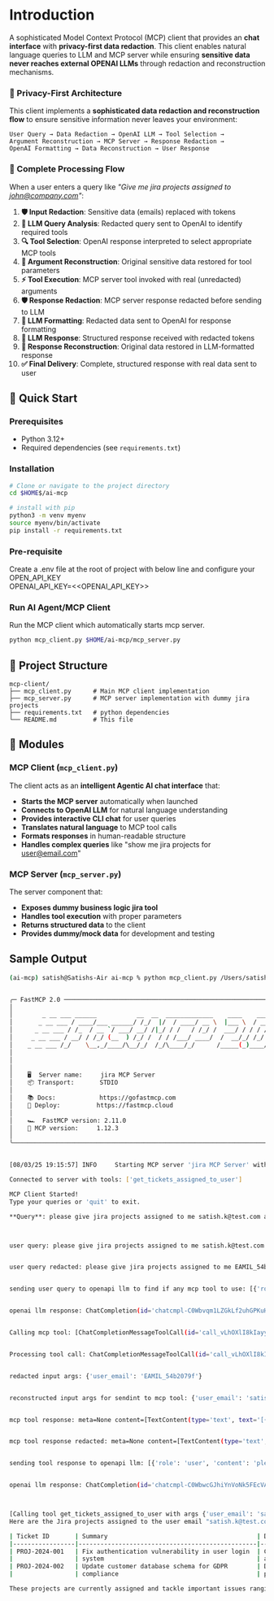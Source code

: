 # Introduction

A sophisticated Model Context Protocol (MCP) client that provides an **chat interface** with **privacy-first data redaction**. This client enables natural language queries to LLM and MCP server while ensuring **sensitive data never reaches external OPENAI LLMs** through redaction and reconstruction mechanisms.

### 🔐 Privacy-First Architecture

This client implements a **sophisticated data redaction and reconstruction flow** to ensure sensitive information never leaves your environment:

```
User Query → Data Redaction → OpenAI LLM → Tool Selection → 
Argument Reconstruction → MCP Server → Response Redaction → 
OpenAI Formatting → Data Reconstruction → User Response
```

### 🔄 Complete Processing Flow

When a user enters a query like *"Give me jira projects assigned to john@company.com"*:

1. **🛡️ Input Redaction**: Sensitive data (emails) replaced with tokens
2. **🤖 LLM Query Analysis**: Redacted query sent to OpenAI to identify required tools
3. **🔍 Tool Selection**: OpenAI response interpreted to select appropriate MCP tools
4. **🔧 Argument Reconstruction**: Original sensitive data restored for tool parameters
5. **⚡ Tool Execution**: MCP server tool invoked with real (unredacted) arguments
6. **🛡️ Response Redaction**: MCP server response redacted before sending to LLM
7. **🤖 LLM Formatting**: Redacted data sent to OpenAI for response formatting
8. **📨 LLM Response**: Structured response received with redacted tokens
9. **🔧 Response Reconstruction**: Original data restored in LLM-formatted response
10. **✅ Final Delivery**: Complete, structured response with real data sent to user

## 🚀 Quick Start

### Prerequisites

- Python 3.12+
- Required dependencies (see `requirements.txt`)

### Installation 

```bash
# Clone or navigate to the project directory
cd $HOME$/ai-mcp

# install with pip
python3 -m venv myenv
source myenv/bin/activate
pip install -r requirements.txt

```

### Pre-requisite
Create a .env file at the root of project with below line and configure your OPEN_API_KEY  
OPENAI_API_KEY=<<OPENAI_API_KEY>>

### Run AI Agent/MCP Client 

Run the MCP client which automatically starts mcp server. 

```bash
python mcp_client.py $HOME/ai-mcp/mcp_server.py
```

## 📁 Project Structure

```
mcp-client/
├── mcp_client.py      # Main MCP client implementation
├── mcp_server.py      # MCP server implementation with dummy jira projects
├── requirements.txt   # python dependencies
└── README.md          # This file
```

## 🔧 Modules

### MCP Client (`mcp_client.py`)

The client acts as an **intelligent Agentic AI chat interface** that:
- **Starts the MCP server** automatically when launched
- **Connects to OpenAI LLM** for natural language understanding
- **Provides interactive CLI chat** for user queries
- **Translates natural language** to MCP tool calls
- **Formats responses** in human-readable structure
- **Handles complex queries** like "show me jira projects for user@email.com"

### MCP Server (`mcp_server.py`)

The server component that:
- **Exposes dummy business logic jira tool**
- **Handles tool execution** with proper parameters
- **Returns structured data** to the client
- **Provides dummy/mock data** for development and testing

## Sample Output

```bash
(ai-mcp) satish@Satishs-Air ai-mcp % python mcp_client.py /Users/satish/work/Learning/ai-mcp/mcp_server.py


╭─ FastMCP 2.0 ──────────────────────────────────────────────────────────────╮
│                                                                            │
│        _ __ ___ ______           __  __  _____________    ____    ____     │
│       _ __ ___ / ____/___ ______/ /_/  |/  / ____/ __ \  |___ \  / __ \    │
│      _ __ ___ / /_  / __ `/ ___/ __/ /|_/ / /   / /_/ /  ___/ / / / / /    │
│     _ __ ___ / __/ / /_/ (__  ) /_/ /  / / /___/ ____/  /  __/_/ /_/ /     │
│    _ __ ___ /_/    \__,_/____/\__/_/  /_/\____/_/      /_____(_)____/      │
│                                                                            │
│                                                                            │
│                                                                            │
│    🖥️  Server name:     jira MCP Server                                     │
│    📦 Transport:       STDIO                                               │
│                                                                            │
│    📚 Docs:            https://gofastmcp.com                               │
│    🚀 Deploy:          https://fastmcp.cloud                               │
│                                                                            │
│    🏎️  FastMCP version: 2.11.0                                              │
│    🤝 MCP version:     1.12.3                                              │
│                                                                            │
╰────────────────────────────────────────────────────────────────────────────╯


[08/03/25 19:15:57] INFO     Starting MCP server 'jira MCP Server' with transport 'stdio'                                                                                                         server.py:1442

Connected to server with tools: ['get_tickets_assigned_to_user']

MCP Client Started!
Type your queries or 'quit' to exit.

**Query**: please give jira projects assigned to me satish.k@test.com and give in tabular format the jira projects



user query: please give jira projects assigned to me satish.k@test.com and give in tabular format the jira projects


user query redacted: please give jira projects assigned to me EAMIL_54b2079f and give in tabular format the jira projects


sending user query to openapi llm to find if any mcp tool to use: [{'role': 'user', 'content': 'please give jira projects assigned to me EAMIL_54b2079f and give in tabular format the jira projects'}]


openai llm response: ChatCompletion(id='chatcmpl-C0Wbvqm1LZGkLf2uhGPKuH25I1FI1', choices=[Choice(finish_reason='tool_calls', index=0, logprobs=None, message=ChatCompletionMessage(content=None, refusal=None, role='assistant', annotations=[], audio=None, function_call=None, tool_calls=[ChatCompletionMessageToolCall(id='call_vLhOXlI8kIayybUaCJMw2azZ', function=Function(arguments='{"user_email":"EAMIL_54b2079f"}', name='get_tickets_assigned_to_user'), type='function')]))], created=1754241391, model='gpt-4-turbo-2024-04-09', object='chat.completion', service_tier='default', system_fingerprint='fp_de235176ee', usage=CompletionUsage(completion_tokens=25, prompt_tokens=126, total_tokens=151, completion_tokens_details=CompletionTokensDetails(accepted_prediction_tokens=0, audio_tokens=0, reasoning_tokens=0, rejected_prediction_tokens=0), prompt_tokens_details=PromptTokensDetails(audio_tokens=0, cached_tokens=0))) 


Calling mcp tool: [ChatCompletionMessageToolCall(id='call_vLhOXlI8kIayybUaCJMw2azZ', function=Function(arguments='{"user_email":"EAMIL_54b2079f"}', name='get_tickets_assigned_to_user'), type='function')] 


Processing tool call: ChatCompletionMessageToolCall(id='call_vLhOXlI8kIayybUaCJMw2azZ', function=Function(arguments='{"user_email":"EAMIL_54b2079f"}', name='get_tickets_assigned_to_user'), type='function')


redacted input args: {'user_email': 'EAMIL_54b2079f'}


reconstructed input args for sendint to mcp tool: {'user_email': 'satish.k@test.com'}


mcp tool response: meta=None content=[TextContent(type='text', text='[{"ticket_id":"PROJ-2024-001","summary":"Fix authentication vulnerability in user login system","description":"Critical security issue affecting user accounts","assignee":"satish.k@test.com","priority":"HIGH","status":"IN_PROGRESS"},{"ticket_id":"PROJ-2024-002","summary":"Update customer database schema for GDPR compliance","description":"Database contains PII that needs protection","assignee":"satish.k@test.com","priority":"MEDIUM","status":"OPEN"}]', annotations=None, meta=None)] structuredContent={'result': [{'ticket_id': 'PROJ-2024-001', 'summary': 'Fix authentication vulnerability in user login system', 'description': 'Critical security issue affecting user accounts', 'assignee': 'satish.k@test.com', 'priority': 'HIGH', 'status': 'IN_PROGRESS'}, {'ticket_id': 'PROJ-2024-002', 'summary': 'Update customer database schema for GDPR compliance', 'description': 'Database contains PII that needs protection', 'assignee': 'satish.k@test.com', 'priority': 'MEDIUM', 'status': 'OPEN'}]} isError=False


mcp tool response redacted: meta=None content=[TextContent(type='text', text='[{"ticket_id":"PROJ-2024-001","summary":"Fix authentication vulnerability in user login system","description":"Critical security issue affecting user accounts","assignee":"EAMIL_54b2079f","priority":"HIGH","status":"IN_PROGRESS"},{"ticket_id":"PROJ-2024-002","summary":"Update customer database schema for GDPR compliance","description":"Database contains PII that needs protection","assignee":"EAMIL_54b2079f","priority":"MEDIUM","status":"OPEN"}]', annotations=None, meta=None, meta=None)] structuredContent={'result': [{'ticket_id': 'PROJ-2024-001', 'summary': 'Fix authentication vulnerability in user login system', 'description': 'Critical security issue affecting user accounts', 'assignee': 'satish.k@test.com', 'priority': 'HIGH', 'status': 'IN_PROGRESS'}, {'ticket_id': 'PROJ-2024-002', 'summary': 'Update customer database schema for GDPR compliance', 'description': 'Database contains PII that needs protection', 'assignee': 'satish.k@test.com', 'priority': 'MEDIUM', 'status': 'OPEN'}]} isError=False


sending tool response to openapi llm: [{'role': 'user', 'content': 'please give jira projects assigned to me EAMIL_54b2079f and give in tabular format the jira projects'}, {'role': 'assistant', 'content': '', 'tool_calls': [ChatCompletionMessageToolCall(id='call_vLhOXlI8kIayybUaCJMw2azZ', function=Function(arguments='{"user_email":"EAMIL_54b2079f"}', name='get_tickets_assigned_to_user'), type='function')]}, {'role': 'tool', 'name': 'get_tickets_assigned_to_user', 'content': [TextContent(type='text', text='[{"ticket_id":"PROJ-2024-001","summary":"Fix authentication vulnerability in user login system","description":"Critical security issue affecting user accounts","assignee":"EAMIL_54b2079f","priority":"HIGH","status":"IN_PROGRESS"},{"ticket_id":"PROJ-2024-002","summary":"Update customer database schema for GDPR compliance","description":"Database contains PII that needs protection","assignee":"EAMIL_54b2079f","priority":"MEDIUM","status":"OPEN"}]', annotations=None, meta=None, meta=None)], 'tool_call_id': 'call_vLhOXlI8kIayybUaCJMw2azZ'}]


openai llm response: ChatCompletion(id='chatcmpl-C0WbwcGJhiYnVoNk5FEcVAByl2t06', choices=[Choice(finish_reason='stop', index=0, logprobs=None, message=ChatCompletionMessage(content='Here are the Jira projects assigned to the user email "EAMIL_54b2079f" in a tabular format:\n\n| Ticket ID       | Summary                                         | Description                             | Assignee        | Priority | Status       |\n|-----------------|-------------------------------------------------|-----------------------------------------|-----------------|----------|--------------|\n| PROJ-2024-001   | Fix authentication vulnerability in user login  | Critical security issue affecting user  | EAMIL_54b2079f  | HIGH     | IN_PROGRESS  |\n|                 | system                                          | accounts                                |                 |          |              |\n| PROJ-2024-002   | Update customer database schema for GDPR        | Database contains PII that needs        | EAMIL_54b2079f  | MEDIUM   | OPEN         |\n|                 | compliance                                      | protection                              |                 |          |              |\n\nThese projects are currently assigned and tackle important issues ranging from security to GDPR compliance.', refusal=None, role='assistant', annotations=[], audio=None, function_call=None, tool_calls=None))], created=1754241392, model='gpt-4-turbo-2024-04-09', object='chat.completion', service_tier='default', system_fingerprint='fp_de235176ee', usage=CompletionUsage(completion_tokens=196, prompt_tokens=268, total_tokens=464, completion_tokens_details=CompletionTokensDetails(accepted_prediction_tokens=0, audio_tokens=0, reasoning_tokens=0, rejected_prediction_tokens=0), prompt_tokens_details=PromptTokensDetails(audio_tokens=0, cached_tokens=0)))



[Calling tool get_tickets_assigned_to_user with args {'user_email': 'satish.k@test.com'}]
Here are the Jira projects assigned to the user email "satish.k@test.com" in a tabular format:

| Ticket ID       | Summary                                         | Description                             | Assignee        | Priority | Status       |
|-----------------|-------------------------------------------------|-----------------------------------------|-----------------|----------|--------------|
| PROJ-2024-001   | Fix authentication vulnerability in user login  | Critical security issue affecting user  | satish.k@test.com  | HIGH     | IN_PROGRESS  |
|                 | system                                          | accounts                                |                 |          |              |
| PROJ-2024-002   | Update customer database schema for GDPR        | Database contains PII that needs        | satish.k@test.com  | MEDIUM   | OPEN         |
|                 | compliance                                      | protection                              |                 |          |              |

These projects are currently assigned and tackle important issues ranging from security to GDPR compliance.
```
